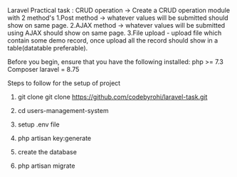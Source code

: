 Laravel Practical task :
CRUD operation -> Create a CRUD operation module with 2 method's
1.Post method -> whatever values will be submitted should show on same page.
2.AJAX method -> whatever values will be submitted using AJAX should show on same page.
3.File upload - upload file which contain some demo record, once upload all the record should show in a table(datatable preferable).

Before you begin, ensure that you have the following installed:
php >= 7.3
Composer
laravel = 8.75

Steps to follow for the setup of project
1) git clone git clone https://github.com/codebyrohi/laravel-task.git

2) cd users-management-system

3) setup .env file

4) php artisan key:generate

5) create the database

5) php artisan migrate


